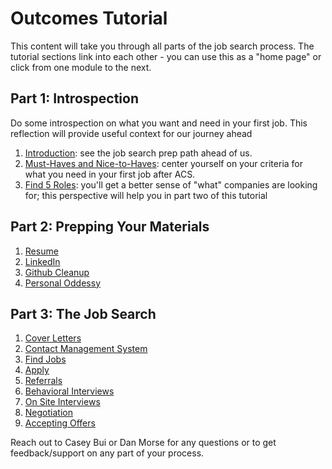 # Outcomes Tutorial

This content will take you through all parts of the job search process. The tutorial sections link into each other - you can use this as a "home page" or click from one module to the next.

## Part 1: Introspection
Do some introspection on what you want and need in your first job. This reflection will provide useful context for our journey ahead
1. [Introduction](https://github.com/Tech-at-DU/Outcomes-Prep/blob/master/P01-Introduction/content.md): see the job search prep path ahead of us.
2. [Must-Haves and Nice-to-Haves](https://github.com/Tech-at-DU/Outcomes-Prep/blob/master/P03-must-haves-nice-to-haves/content.md): center yourself on your criteria for what you need in your first job after ACS.
3. [Find 5 Roles](https://github.com/Tech-at-DU/Outcomes-Prep/blob/master/P04-five-companies/content.md): you'll get a better sense of "what" companies are looking for; this perspective will help you in part two of this tutorial


## Part 2: Prepping Your Materials
1. [Resume](https://github.com/Tech-at-DU/Outcomes-Prep-2/blob/master/P01-Resume/content.md)
2. [LinkedIn](https://github.com/Tech-at-DU/Outcomes-Prep-2/blob/master/P02-LinkedIn/content.md)
3. [Github Cleanup](https://github.com/Tech-at-DU/Outcomes-Prep-2/blob/master/P03-Github-Cleanup/content.md)
4. [Personal Oddessy](https://github.com/Tech-at-DU/Outcomes-Prep-2/blob/master/P04-Personal-Odyssey/content.md)


## Part 3: The Job Search
1. [Cover Letters](https://github.com/Tech-at-DU/Outcomes-Prep-3/blob/master/P01-Cover-Letters/content.md)
2. [Contact Management System](https://github.com/Tech-at-DU/Outcomes-Prep-3/blob/master/P02-CMS/content.md)
3. [Find Jobs](https://github.com/Tech-at-DU/Outcomes-Prep-3/blob/master/P03-Find-Jobs/content.md)
4. [Apply](https://github.com/Tech-at-DU/Outcomes-Prep-3/blob/master/P04-Apply/content.md)
5. [Referrals](https://github.com/Tech-at-DU/Outcomes-Prep-3/blob/master/P05-Referrals/content.md)
6. [Behavioral Interviews](https://github.com/Tech-at-DU/Outcomes-Prep-3/blob/master/P06-Behavioral-Interviews/content.md)
7. [On Site Interviews](https://github.com/Tech-at-DU/Outcomes-Prep-3/blob/master/P06-On-Site-Interviews/content.md)
8. [Negotiation](https://github.com/Tech-at-DU/Outcomes-Prep-3/blob/master/P07-Negotiation/content.md)
9. [Accepting Offers](https://github.com/Tech-at-DU/Outcomes-Prep-3/blob/master/P08-Accept-Offer/content.md)

Reach out to Casey Bui or Dan Morse for any questions or to get feedback/support on any part of your process.
